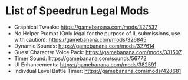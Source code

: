 # List of Speedrun Legal Mods

- Graphical Tweaks: https://gamebanana.com/mods/327537
- No Helper Prompt (Only legal for the purpose of IL submissions, use with caution): https://gamebanana.com/mods/326845
- Dynamic Sounds: https://gamebanana.com/mods/327614
- Guest Character Voice Pack: https://gamebanana.com/mods/331507
- Timer Sound: https://gamebanana.com/sounds/56772
- UI Enhancements: https://gamebanana.com/mods/382591 
- Indivdual Level Battle Timer: https://gamebanana.com/mods/428681
